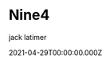 ---
title: Nine4
github: https://github.com/r1/nine4
demo: https://nine4.app/
license: GPL-3.0
author: jack latimer
author_link: ''
author_twitter: jacklatimer0
author_github: r1
date: 2021-04-29T00:00:00.000Z
ssg:
  - Next
cms:
  - null
css:
  - Tailwind
archetype:
  - Multi Purpose
services: null
hosting:
  - Netlify
  - Vercel
description: >-
  Nine4.app is a free template website for developers, businesses and hobbyists
  providing free templates built with Next.js and styled with Tailwind CSS.
stale: false
disabled: false
disabled_reason: null
draft: false
---
